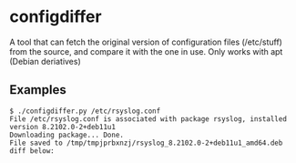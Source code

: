 # configdiffer
A tool that can fetch the original version of configuration files (/etc/stuff) from the source, and compare it with the one in use. Only works with apt (Debian deriatives)

## Examples
```
$ ./configdiffer.py /etc/rsyslog.conf
File /etc/rsyslog.conf is associated with package rsyslog, installed version 8.2102.0-2+deb11u1
Downloading package... Done.
File saved to /tmp/tmpjprbxnzj/rsyslog_8.2102.0-2+deb11u1_amd64.deb
diff below:

```
